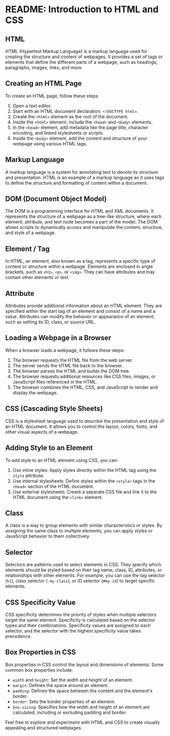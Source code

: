 # README: Introduction to HTML and CSS

## HTML
HTML (Hypertext Markup Language) is a markup language used for creating the structure and content of webpages. It provides a set of tags or elements that define the different parts of a webpage, such as headings, paragraphs, images, links, and more.

## Creating an HTML Page
To create an HTML page, follow these steps:
1. Open a text editor.
2. Start with an HTML document declaration: `<!DOCTYPE html>`.
3. Create the `<html>` element as the root of the document.
4. Inside the `<html>` element, include the `<head>` and `<body>` elements.
5. In the `<head>` element, add metadata like the page title, character encoding, and linked stylesheets or scripts.
6. Inside the `<body>` element, add the content and structure of your webpage using various HTML tags.

## Markup Language
A markup language is a system for annotating text to denote its structure and presentation. HTML is an example of a markup language as it uses tags to define the structure and formatting of content within a document.

## DOM (Document Object Model)
The DOM is a programming interface for HTML and XML documents. It represents the structure of a webpage as a tree-like structure, where each element, attribute, and text node becomes a part of the model. The DOM allows scripts to dynamically access and manipulate the content, structure, and style of a webpage.

## Element / Tag
In HTML, an element, also known as a tag, represents a specific type of content or structure within a webpage. Elements are enclosed in angle brackets, such as `<h1>`, `<p>`, or `<img>`. They can have attributes and may contain other elements or text.

## Attribute
Attributes provide additional information about an HTML element. They are specified within the start tag of an element and consist of a name and a value. Attributes can modify the behavior or appearance of an element, such as setting its ID, class, or source URL.

## Loading a Webpage in a Browser
When a browser loads a webpage, it follows these steps:
1. The browser requests the HTML file from the web server.
2. The server sends the HTML file back to the browser.
3. The browser parses the HTML and builds the DOM tree.
4. The browser requests additional resources like CSS files, images, or JavaScript files referenced in the HTML.
5. The browser combines the HTML, CSS, and JavaScript to render and display the webpage.

## CSS (Cascading Style Sheets)
CSS is a stylesheet language used to describe the presentation and style of an HTML document. It allows you to control the layout, colors, fonts, and other visual aspects of a webpage.

## Adding Style to an Element
To add style to an HTML element using CSS, you can:
1. Use inline styles: Apply styles directly within the HTML tag using the `style` attribute.
2. Use internal stylesheets: Define styles within the `<style>` tags in the `<head>` section of the HTML document.
3. Use external stylesheets: Create a separate CSS file and link it to the HTML document using the `<link>` element.

## Class
A class is a way to group elements with similar characteristics or styles. By assigning the same class to multiple elements, you can apply styles or JavaScript behavior to them collectively.

## Selector
Selectors are patterns used to select elements in CSS. They specify which elements should be styled based on their tag name, class, ID, attributes, or relationships with other elements. For example, you can use the tag selector (`h1`), class selector (`.my-class`), or ID selector (`#my-id`) to target specific elements.

## CSS Specificity Value
CSS specificity determines the priority of styles when multiple selectors target the same element. Specificity is calculated based on the selector types and their combinations. Specificity values are assigned to each selector, and the selector with the highest specificity value takes precedence.

## Box Properties in CSS
Box properties in CSS control the layout and dimensions of elements. Some common box properties include:
- `width` and `height`: Set the width and height of an element.
- `margin`: Defines the space around an element.
- `padding`: Defines the space between the content and the element's border.
- `border`: Sets the border properties of an element.
- `box-sizing`: Specifies how the width and height of an element are calculated, including or excluding padding and border.

Feel free to explore and experiment with HTML and CSS to create visually appealing and structured webpages.